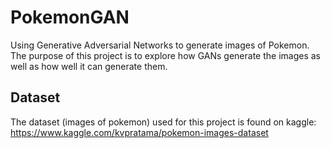 # PokemonGAN

Using Generative Adversarial Networks to generate images of Pokemon.
The purpose of this project is to explore how GANs generate the images as well as how well it can generate them. 

## Dataset
The dataset (images of pokemon) used for this project is found on kaggle:
https://www.kaggle.com/kvpratama/pokemon-images-dataset

